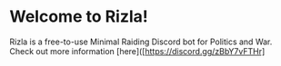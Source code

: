 # Welcome to Rizla!

Rizla is a free-to-use Minimal Raiding Discord bot for Politics and War. Check out more information [here]([https://discord.gg/zBbY7vFTHr]
